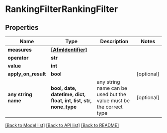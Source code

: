 # RankingFilterRankingFilter


## Properties
Name | Type | Description | Notes
------------ | ------------- | ------------- | -------------
**measures** | [**[AfmIdentifier]**](AfmIdentifier.md) |  | 
**operator** | **str** |  | 
**value** | **int** |  | 
**apply_on_result** | **bool** |  | [optional] 
**any string name** | **bool, date, datetime, dict, float, int, list, str, none_type** | any string name can be used but the value must be the correct type | [optional]

[[Back to Model list]](../README.md#documentation-for-models) [[Back to API list]](../README.md#documentation-for-api-endpoints) [[Back to README]](../README.md)



